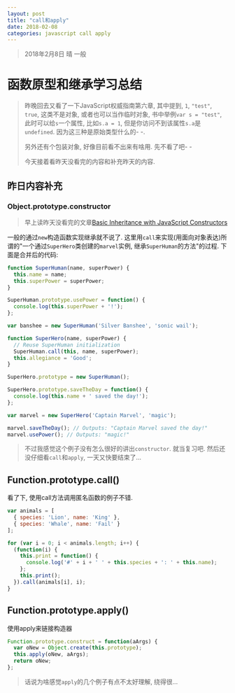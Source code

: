 ```yaml
---
layout: post
title: "call和apply"
date: 2018-02-08
categories: javascript call apply
---
```

> 2018年2月8日 晴 一般

# 函数原型和继承学习总结

> 昨晚回去又看了一下JavaScript权威指南第六章, 其中提到, `1`, `"test"`, `true`, 这类不是对象, 或者也可以当作临时对象, 书中举例`var s = "test"`, 此时可以给`s`一个属性, 比如`s.a = 1`, 但是你访问不到该属性`s.a`是`undefined`. 因为这三种是原始类型什么的- -.
>
> 另外还有个包装对象, 好像目前看不出来有啥用. 先不看了吧- -
>
> 今天接着看昨天没看完的内容和补充昨天的内容.

## 昨日内容补充

### Object.prototype.constructor

> 早上读昨天没看完的文章[Basic Inheritance with JavaScript Constructors](http://adripofjavascript.com/blog/drips/basic-inheritance-with-javascript-constructors.html)

一般的通过`new`构造函数实现继承就不说了. 这里用`call`来实现(用面向对象表达)所谓的"一个通过`SuperHero`类创建的`marvel`实例, 继承`SuperHuman`的方法"的过程. 下面是合并后的代码:

```javascript
function SuperHuman(name, superPower) {
  this.name = name;
  this.superPower = superPower;
}

SuperHuman.prototype.usePower = function() {
  console.log(this.superPower + '!');
};

var banshee = new SuperHuman('Silver Banshee', 'sonic wail');

function SuperHero(name, superPower) {
  // Reuse SuperHuman initialization
  SuperHuman.call(this, name, superPower);
  this.allegiance = 'Good';
}

SuperHero.prototype = new SuperHuman();

SuperHero.prototype.saveTheDay = function() {
  console.log(this.name + ' saved the day!');
};

var marvel = new SuperHero('Captain Marvel', 'magic');

marvel.saveTheDay(); // Outputs: "Captain Marvel saved the day!"
marvel.usePower(); // Outputs: "magic!"
```

> 不过我感觉这个例子没有怎么很好的讲出`constructor`. 就当复习吧. 然后还没仔细看`call`和`apply`, 一天又快要结束了...

## Function.prototype.call()

看了下, 使用call方法调用匿名函数的例子不错.

```javascript
var animals = [
  { species: 'Lion', name: 'King' },
  { species: 'Whale', name: 'Fail' }
];

for (var i = 0; i < animals.length; i++) {
  (function(i) {
    this.print = function() {
      console.log('#' + i + ' ' + this.species + ': ' + this.name);
    };
    this.print();
  }).call(animals[i], i);
}
```

## Function.prototype.apply()

使用apply来链接构造器

```javascript
Function.prototype.construct = function(aArgs) {
  var oNew = Object.create(this.prototype);
  this.apply(oNew, aArgs);
  return oNew;
};
```

> 话说为啥感觉`apply`的几个例子有点不太好理解, 绕得很...